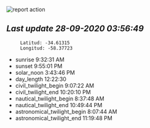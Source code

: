 ![report action](https://github.com/matiasz8/actions-for-reports/workflows/report%20action/badge.svg?branch=develop) 


## *****Last update 28-09-2020 03:56:49*****



		 Latitud: -34.61315
		 Longitud: -58.37723

 - sunrise 	 9:32:31 AM
 - sunset 	 9:55:01 PM
 - solar_noon 	 3:43:46 PM
 - day_length 	 12:22:30
 - civil_twilight_begin 	 9:07:22 AM
 - civil_twilight_end 	 10:20:10 PM
 - nautical_twilight_begin 	 8:37:48 AM
 - nautical_twilight_end 	 10:49:44 PM
 - astronomical_twilight_begin 	 8:07:44 AM
 - astronomical_twilight_end 	 11:19:48 PM
